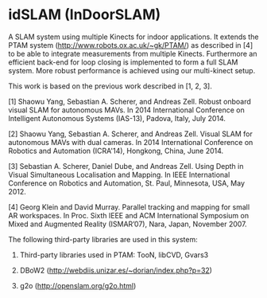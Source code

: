 idSLAM (InDoorSLAM)
======

A SLAM system using multiple Kinects for indoor applications. It extends the PTAM system (http://www.robots.ox.ac.uk/~gk/PTAM/) as described in [4] 
to be able to integrate measurements from multiple Kinects. Furthermore an efficient back-end for loop closing is implemented 
to form a full SLAM system. More robust performance is achieved using our multi-kinect setup.

This work is based on the previous work described in [1, 2, 3].

[1]	Shaowu Yang, Sebastian A. Scherer, and Andreas Zell. Robust onboard visual SLAM for autonomous MAVs. 
    In 2014 International Conference on Intelligent Autonomous Systems (IAS-13), Padova, Italy, July 2014. 

[2]	Shaowu Yang, Sebastian A. Scherer, and Andreas Zell. Visual SLAM for autonomous MAVs with dual cameras. 
    In 2014 International Conference on Robotics and Automation (ICRA'14), Hongkong, China, June 2014.

[3] Sebastian A. Scherer, Daniel Dube, and Andreas Zell. Using Depth in Visual Simultaneous Localisation and Mapping. 
    In IEEE International Conference on Robotics and Automation, St. Paul, Minnesota, USA, May 2012. 

[4] Georg Klein and David Murray. Parallel tracking and mapping for small AR workspaces. 
    In Proc. Sixth IEEE and ACM International Symposium on Mixed and Augmented Reality (ISMAR’07), Nara, Japan, November 2007.

The following third-party libraries are used in this system:

1. Third-party libraries used in PTAM: TooN, libCVD, Gvars3

2. DBoW2 (http://webdiis.unizar.es/~dorian/index.php?p=32)

3. g2o (http://openslam.org/g2o.html)
